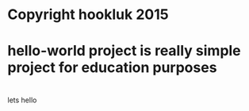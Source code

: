 # Copyright hookluk 2015
#
# hello-world project is really simple project for education purposes
#

lets hello
